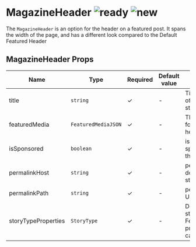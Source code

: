 # MagazineHeader ![ready](status-images/ready.svg) ![new](status-images/new.svg)

The `MagazineHeader` is an option for the header on a featured post. It spans the width of the page, and has a different look compared to the Default Featured Header

<!-- STORY -->

## MagazineHeader Props
| Name | Type | Required | Default value | Description
|------|------|----------|---------------|------------
|title | `string` | ✓ | - | Title or headline of the story/article
|featuredMedia | `FeaturedMediaJSON` | ✓ | - | The image used for the featured header
|isSponsored | `boolean` | ✓ | - | is the story sponsored by a third party
|permalinkHost | `string` | ✓ | - | permalink domain of the story
|permalinkPath | `string` | ✓ | - | permalink pretty URL of the story
|storyTypeProperties | `StoryType` | ✓ | - | Describes the story type of the FeaturedHeader, provides canonical


